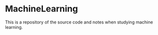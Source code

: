 # MachineLearning
This is a repository of the source code and notes when studying machine learning.
